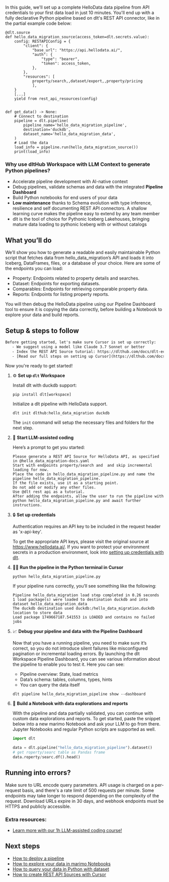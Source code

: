 In this guide, we'll set up a complete HelloData data pipeline from API credentials to your first data load in just 10 minutes. You'll end up with a fully declarative Python pipeline based on dlt's REST API connector, like in the partial example code below:

```python-outcome
@dlt.source
def hello_data_migration_source(access_token=dlt.secrets.value):
    config: RESTAPIConfig = {
        "client": {
            "base_url": "https://api.hellodata.ai/",
            "auth": {
                "type": "bearer",
                "token": access_token,
            },
        },
        "resources": [
            property/search,,dataset/export,,property/pricing
            ],
    }
    [...]
    yield from rest_api_resources(config)


def get_data() -> None:
    # Connect to destination
    pipeline = dlt.pipeline(
        pipeline_name='hello_data_migration_pipeline',
        destination='duckdb',
        dataset_name='hello_data_migration_data', 
    )
    # Load the data
    load_info = pipeline.run(hello_data_migration_source())
    print(load_info) 
```

### Why use dltHub Workspace with LLM Context to generate Python pipelines?

- Accelerate pipeline development with AI-native context
- Debug pipelines, validate schemas and data with the integrated **Pipeline Dashboard**
- Build Python notebooks for end users of your data
- **Low maintenance** thanks to Schema evolution with type inference, resilience and self documenting REST API connectors. A shallow learning curve makes the pipeline easy to extend by any team member
- dlt is the tool of choice for Pythonic Iceberg Lakehouses, bringing mature data loading to pythonic Iceberg with or without catalogs

## What you’ll do

We’ll show you how to generate a readable and easily maintainable Python script that fetches data from hello_data_migration’s API and loads it into Iceberg, DataFrames, files, or a database of your choice. Here are some of the endpoints you can load:

- Property: Endpoints related to property details and searches.
- Dataset: Endpoints for exporting datasets.
- Comparables: Endpoints for retrieving comparable property data.
- Reports: Endpoints for listing property reports.

You will then debug the HelloData pipeline using our Pipeline Dashboard tool to ensure it is copying the data correctly, before building a Notebook to explore your data and build reports.

## Setup & steps to follow

```default
Before getting started, let's make sure Cursor is set up correctly:
   - We suggest using a model like Claude 3.7 Sonnet or better
   - Index the REST API Source tutorial: https://dlthub.com/docs/dlt-ecosystem/verified-sources/rest_api/ and add it to context as **@dlt rest api**
   - [Read our full steps on setting up Cursor](https://dlthub.com/docs/dlt-ecosystem/llm-tooling/cursor-restapi#23-configuring-cursor-with-documentation)
```

Now you're ready to get started!

1. ⚙️ **Set up `dlt` Workspace**
    
    Install dlt with duckdb support:
    ```shell
    pip install dlt[workspace]
    ```

    Initialize a dlt pipeline with HelloData support.
    ```shell
    dlt init dlthub:hello_data_migration duckdb
    ```

    The `init` command will setup the necessary files and folders for the next step.
    
2. 🤠 **Start LLM-assisted coding**
    
    Here’s a prompt to get you started:
    
    ```prompt
    Please generate a REST API Source for HelloData API, as specified in @hello_data_migration-docs.yaml 
    Start with endpoints property/search and  and skip incremental loading for now. 
    Place the code in hello_data_migration_pipeline.py and name the pipeline hello_data_migration_pipeline. 
    If the file exists, use it as a starting point. 
    Do not add or modify any other files. 
    Use @dlt rest api as a tutorial. 
    After adding the endpoints, allow the user to run the pipeline with python hello_data_migration_pipeline.py and await further instructions.
    ```

    
3. 🔒 **Set up credentials** 
    
    Authentication requires an API key to be included in the request header as 'x-api-key'.
    
    To get the appropriate API keys, please visit the original source at https://www.hellodata.ai/.
    If you want to protect your environment secrets in a production environment, look into [setting up credentials with dlt](https://dlthub.com/docs/walkthroughs/add_credentials).
    
4. 🏃‍♀️ **Run the pipeline in the Python terminal in Cursor**
    
    ```shell
    python hello_data_migration_pipeline.py
    ```
    
    If your pipeline runs correctly, you’ll see something like the following:
    
    ```shell
    Pipeline hello_data_migration load step completed in 0.26 seconds
    1 load package(s) were loaded to destination duckdb and into dataset hello_data_migration_data
    The duckdb destination used duckdb:/hello_data_migration.duckdb location to store data
    Load package 1749667187.541553 is LOADED and contains no failed jobs
    ```
    
5. 📈 **Debug your pipeline and data with the Pipeline Dashboard**

    Now that you have a running pipeline, you need to make sure it’s correct, so you do not introduce silent failures like misconfigured pagination or incremental loading errors. By launching the dlt Workspace Pipeline Dashboard, you can see various information about the pipeline to enable you to test it. Here you can see:
    - Pipeline overview: State, load metrics
    - Data’s schema: tables, columns, types, hints
    - You can query the data itself
    
    ```shell
    dlt pipeline hello_data_migration_pipeline show --dashboard
    ```
    
6. 🐍 **Build a Notebook with data explorations and reports**

    With the pipeline and data partially validated, you can continue with custom data explorations and reports. To get started, paste the snippet below into a new marimo Notebook and ask your LLM to go from there. Jupyter Notebooks and regular Python scripts are supported as well.

    
    ```python
    import dlt

   data = dlt.pipeline("hello_data_migration_pipeline").dataset()
   # get roperty/searc table as Pandas frame
   data.roperty/searc.df().head()
    ```

## Running into errors?

Make sure to URL encode query parameters. API usage is charged on a per-request basis, and there's a rate limit of 500 requests per minute. Some endpoints may take longer to respond depending on the complexity of the request. Download URLs expire in 30 days, and webhook endpoints must be HTTPS and publicly accessible.

### Extra resources:

- [Learn more with our 1h LLM-assisted coding course!](https://www.youtube.com/watch?v=GGid70rnJuM)

## Next steps

- [How to deploy a pipeline](https://dlthub.com/docs/walkthroughs/deploy-a-pipeline)
- [How to explore your data in marimo Notebooks](https://dlthub.com/docs/general-usage/dataset-access/marimo)
- [How to query your data in Python with dataset](https://dlthub.com/docs/general-usage/dataset-access/dataset)
- [How to create REST API Sources with Cursor](https://dlthub.com/docs/dlt-ecosystem/llm-tooling/cursor-restapi)